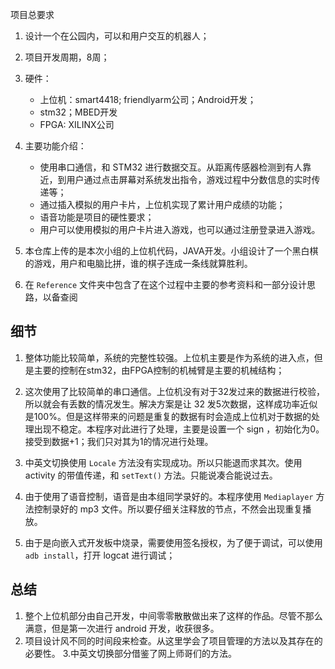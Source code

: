 项目总要求

1. 设计一个在公园内，可以和用户交互的机器人；
2. 项目开发周期，8周；
3. 硬件：
   * 上位机：smart4418; friendlyarm公司；Android开发；
   * stm32；MBED开发
   * FPGA: XILINX公司

4. 主要功能介绍：
   * 使用串口通信，和 STM32 进行数据交互。从距离传感器检测到有人靠近，到用户通过点击屏幕对系统发出指令，游戏过程中分数信息的实时传递等；
   * 通过插入模拟的用户卡片，上位机实现了累计用户成绩的功能；
   * 语音功能是项目的硬性要求；
   * 用户可以使用模拟的用户卡片进入游戏，也可以通过注册登录进入游戏。

5. 本仓库上传的是本次小组的上位机代码，JAVA开发。小组设计了一个黑白棋的游戏，用户和电脑比拼，谁的棋子连成一条线就算胜利。

6. 在 `Reference` 文件夹中包含了在这个过程中主要的参考资料和一部分设计思路，以备查阅

## 细节

1. 整体功能比较简单，系统的完整性较强。上位机主要是作为系统的进入点，但是主要的控制在stm32，由FPGA控制的机械臂是主要的机械结构；

2. 这次使用了比较简单的串口通信。上位机没有对于32发过来的数据进行校验，所以就会有丢数的情况发生。解决方案是让 32 发5次数据，这样成功率近似是100%。但是这样带来的问题是重复的数据有时会造成上位机对于数据的处理出现不稳定。本程序对此进行了处理，主要是设置一个 sign ，初始化为0。接受到数据+1；我们只对其为1的情况进行处理。

3. 中英文切换使用 `Locale` 方法没有实现成功。所以只能退而求其次。使用activity 的带值传递，和 `setText()` 方法。只能说凑合能说过去。

4. 由于使用了语音控制，语音是由本组同学录好的。本程序使用 `Mediaplayer` 方法控制录好的 mp3 文件。所以要仔细关注释放的节点，不然会出现重复播放。

5. 由于是向嵌入式开发板中烧录，需要使用签名授权，为了便于调试，可以使用 `adb install`，打开 logcat 进行调试；

## 总结

1. 整个上位机部分由自己开发，中间零零散散做出来了这样的作品。尽管不那么满意，但是第一次进行 android 开发，收获很多。
2. 项目设计风不同的时间段来检查。从这里学会了项目管理的方法以及其存在的必要性。
3.中英文切换部分借鉴了网上师哥们的方法。
